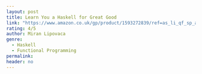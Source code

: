 ```yaml
---
layout: post
title: Learn You a Haskell for Great Good
link: "https://www.amazon.co.uk/gp/product/1593272839/ref=as_li_qf_sp_asin_il_tl?ie=UTF8&camp=1634&creative=6738&creativeASIN=1593272839&linkCode=as2&tag=jussihallilac-21"
rating: 4/5
author: Miran Lipovaca
genre:
  - Haskell
  - Functional Programming
permalink:
header: no
---
```

